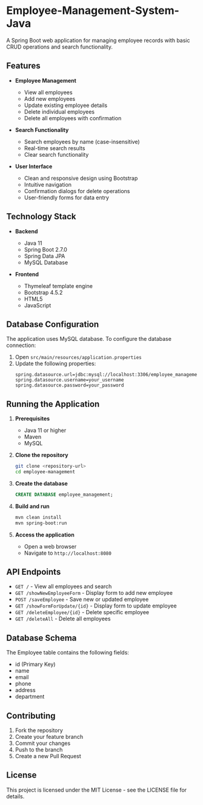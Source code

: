 # Employee-Management-System-Java

A Spring Boot web application for managing employee records with basic CRUD operations and search functionality.

## Features

- **Employee Management**
  - View all employees
  - Add new employees
  - Update existing employee details
  - Delete individual employees
  - Delete all employees with confirmation

- **Search Functionality**
  - Search employees by name (case-insensitive)
  - Real-time search results
  - Clear search functionality

- **User Interface**
  - Clean and responsive design using Bootstrap
  - Intuitive navigation
  - Confirmation dialogs for delete operations
  - User-friendly forms for data entry

## Technology Stack

- **Backend**
  - Java 11
  - Spring Boot 2.7.0
  - Spring Data JPA
  - MySQL Database

- **Frontend**
  - Thymeleaf template engine
  - Bootstrap 4.5.2
  - HTML5
  - JavaScript

## Database Configuration

The application uses MySQL database. To configure the database connection:

1. Open `src/main/resources/application.properties`
2. Update the following properties:
   ```properties
   spring.datasource.url=jdbc:mysql://localhost:3306/employee_management
   spring.datasource.username=your_username
   spring.datasource.password=your_password
   ```

## Running the Application

1. **Prerequisites**
   - Java 11 or higher
   - Maven
   - MySQL

2. **Clone the repository**
   ```bash
   git clone <repository-url>
   cd employee-management
   ```

3. **Create the database**
   ```sql
   CREATE DATABASE employee_management;
   ```

4. **Build and run**
   ```bash
   mvn clean install
   mvn spring-boot:run
   ```

5. **Access the application**
   - Open a web browser
   - Navigate to `http://localhost:8080`

## API Endpoints

- `GET /` - View all employees and search
- `GET /showNewEmployeeForm` - Display form to add new employee
- `POST /saveEmployee` - Save new or updated employee
- `GET /showFormForUpdate/{id}` - Display form to update employee
- `GET /deleteEmployee/{id}` - Delete specific employee
- `GET /deleteAll` - Delete all employees

## Database Schema

The Employee table contains the following fields:
- id (Primary Key)
- name
- email
- phone
- address
- department

## Contributing

1. Fork the repository
2. Create your feature branch
3. Commit your changes
4. Push to the branch
5. Create a new Pull Request

## License

This project is licensed under the MIT License - see the LICENSE file for details.
